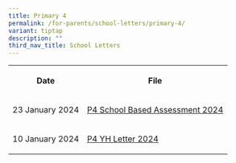 ```yaml
---
title: Primary 4
permalink: /for-parents/school-letters/primary-4/
variant: tiptap
description: ""
third_nav_title: School Letters
---
```

<table>
<tbody>
<tr>
<th rowspan="1" colspan="1">
<p>Date</p>
</th>
<th rowspan="1" colspan="1">
<p>File</p>
</th>
</tr>
<tr>
<td rowspan="1" colspan="1">
<p>23 January 2024</p>
</td>
<td rowspan="1" colspan="1">
<p><a href="/files/2024 Assessment/MPS_2024_T1_032_Primary_4_Assessment_2024.pdf" rel="noopener noreferrer nofollow" target="_blank">P4 School Based Assessment 2024</a>
</p>
</td>
</tr>
<tr>
<td rowspan="1" colspan="1">
<p>10 January 2024</p>
</td>
<td rowspan="1" colspan="1">
<p><a href="/files/YH Letters/MPS_2024_T1___02d__P4_YH_Letter_and_COE_.pdf" rel="noopener noreferrer nofollow" target="_blank">P4 YH Letter 2024</a>
</p>
</td>
</tr>
</tbody>
</table>
<p></p>
